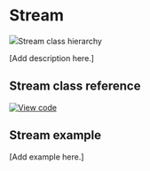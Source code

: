 # Stream

<span class="images">![](https://os.mbed.com/docs/mbed-os/v6.9/mbed-os-api-doxy/classmbed_1_1_stream.png)<span>Stream class hierarchy</span></span>

[Add description here.]

## Stream class reference

[![View code](https://www.mbed.com/embed/?type=library)](https://os.mbed.com/docs/mbed-os/v6.9/mbed-os-api-doxy/classmbed_1_1_stream.html)

## Stream example

[Add example here.]
